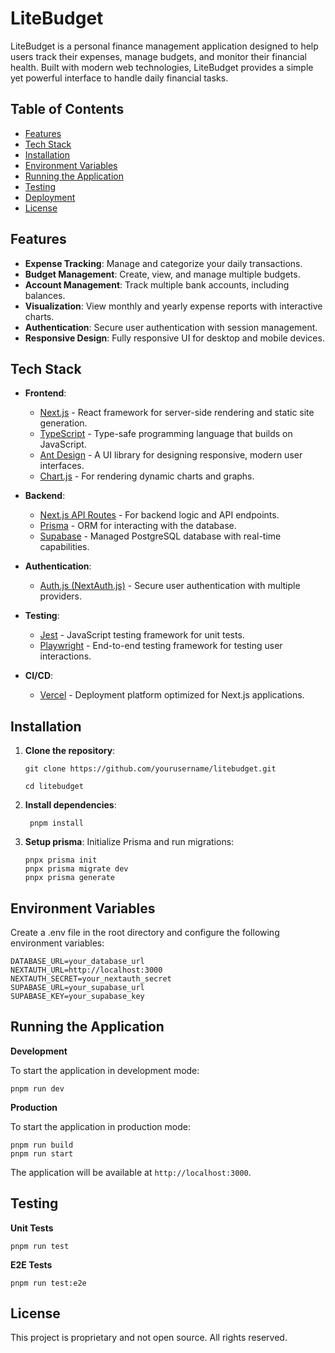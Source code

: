 # LiteBudget

LiteBudget is a personal finance management application designed to help users track their expenses, manage budgets, and monitor their financial health. Built with modern web technologies, LiteBudget provides a simple yet powerful interface to handle daily financial tasks.

## Table of Contents

- [Features](#features)
- [Tech Stack](#tech-stack)
- [Installation](#installation)
- [Environment Variables](#environment-variables)
- [Running the Application](#running-the-application)
- [Testing](#testing)
- [Deployment](#deployment)
- [License](#license)

## Features

- **Expense Tracking**: Manage and categorize your daily transactions.
- **Budget Management**: Create, view, and manage multiple budgets.
- **Account Management**: Track multiple bank accounts, including balances.
- **Visualization**: View monthly and yearly expense reports with interactive charts.
- **Authentication**: Secure user authentication with session management.
- **Responsive Design**: Fully responsive UI for desktop and mobile devices.

## Tech Stack

- **Frontend**:

  - [Next.js](https://nextjs.org/) - React framework for server-side rendering and static site generation.
  - [TypeScript](https://www.typescriptlang.org/) - Type-safe programming language that builds on JavaScript.
  - [Ant Design](https://ant.design/) - A UI library for designing responsive, modern user interfaces.
  - [Chart.js](https://www.chartjs.org/) - For rendering dynamic charts and graphs.

- **Backend**:

  - [Next.js API Routes](https://nextjs.org/docs/api-routes/introduction) - For backend logic and API endpoints.
  - [Prisma](https://www.prisma.io/) - ORM for interacting with the database.
  - [Supabase](https://supabase.io/) - Managed PostgreSQL database with real-time capabilities.

- **Authentication**:

  - [Auth.js (NextAuth.js)](https://authjs.dev/) - Secure user authentication with multiple providers.

- **Testing**:

  - [Jest](https://jestjs.io/) - JavaScript testing framework for unit tests.
  - [Playwright](https://playwright.dev/) - End-to-end testing framework for testing user interactions.

- **CI/CD**:
  - [Vercel](https://vercel.com/) - Deployment platform optimized for Next.js applications.

## Installation

1. **Clone the repository**:

   ```shell
   git clone https://github.com/yourusername/litebudget.git

   cd litebudget
   ```

2. **Install dependencies**:
   ```shell
    pnpm install
   ```
3. **Setup prisma**:
   Initialize Prisma and run migrations:

   ```shell
   pnpx prisma init
   pnpx prisma migrate dev
   pnpx prisma generate
   ```

## Environment Variables

Create a .env file in the root directory and configure the following environment variables:

```shell
DATABASE_URL=your_database_url
NEXTAUTH_URL=http://localhost:3000
NEXTAUTH_SECRET=your_nextauth_secret
SUPABASE_URL=your_supabase_url
SUPABASE_KEY=your_supabase_key
```

## Running the Application

**Development**

To start the application in development mode:

```shell
pnpm run dev
```

**Production**

To start the application in production mode:

```shell
pnpm run build
pnpm run start
```

The application will be available at `http://localhost:3000`.

## Testing

**Unit Tests**

```shell
pnpm run test
```

**E2E Tests**

```shell
pnpm run test:e2e
```

## License

This project is proprietary and not open source. All rights reserved.
